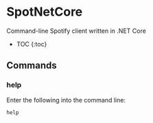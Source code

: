 # SpotNetCore
Command-line Spotify client written in .NET Core

* TOC
{:toc}

## Commands
### help
Enter the following into the command line:
```
help
```
